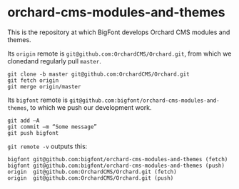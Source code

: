 # orchard-cms-modules-and-themes

This is the repository at which BigFont develops Orchard CMS modules and themes.

Its `origin` remote is `git@github.com:OrchardCMS/Orchard.git`, from which we clonedand regularly pull `master`.

    git clone -b master git@github.com:OrchardCMS/Orchard.git
    git fetch origin
    git merge origin/master

Its `bigfont` remote is `git@github.com:bigfont/orchard-cms-modules-and-themes`, to which we push our development work. 

    git add –A
    git commit –m “Some message”
    git push bigfont

`git remote -v` outputs this:

    bigfont git@github.com:bigfont/orchard-cms-modules-and-themes (fetch)
    bigfont git@github.com:bigfont/orchard-cms-modules-and-themes (push)
    origin  git@github.com:OrchardCMS/Orchard.git (fetch)
    origin  git@github.com:OrchardCMS/Orchard.git (push)
